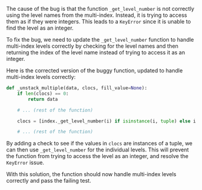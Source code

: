 The cause of the bug is that the function `_get_level_number` is not correctly using the level names from the multi-index. Instead, it is trying to access them as if they were integers. This leads to a `KeyError` since it is unable to find the level as an integer.

To fix the bug, we need to update the `_get_level_number` function to handle multi-index levels correctly by checking for the level names and then returning the index of the level name instead of trying to access it as an integer.

Here is the corrected version of the buggy function, updated to handle multi-index levels correctly:

```python
def _unstack_multiple(data, clocs, fill_value=None):
    if len(clocs) == 0:
        return data

    # ... (rest of the function)

    clocs = [index._get_level_number(i) if isinstance(i, tuple) else i for i in clocs]

    # ... (rest of the function)
```

By adding a check to see if the values in `clocs` are instances of a tuple, we can then use `_get_level_number` for the individual levels. This will prevent the function from trying to access the level as an integer, and resolve the `KeyError` issue.

With this solution, the function should now handle multi-index levels correctly and pass the failing test.